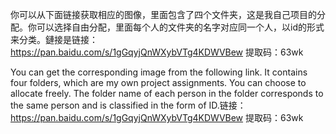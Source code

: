 你可以从下面链接获取相应的图像，里面包含了四个文件夹，这是我自己项目的分配。你可以选择自由分配，里面每个人的文件夹的名字对应同一个人，以id的形式来分类。鏈接是链接：https://pan.baidu.com/s/1gGqyjQnWXybVTg4KDWVBew 
提取码：63wk


You can get the corresponding image from the following link. It contains four folders, which are my own project assignments. You can choose to allocate freely. The folder name of each person in the folder corresponds to the same person and is classified in the form of ID.链接：https://pan.baidu.com/s/1gGqyjQnWXybVTg4KDWVBew 
提取码：63wk


